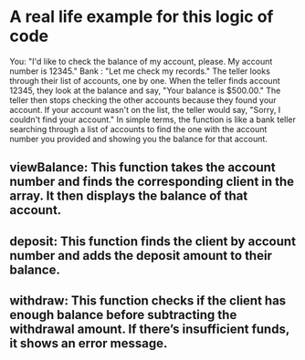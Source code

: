 # A real life example for this logic of code
 You: "I'd like to check the balance of my account, please. My account number is 12345."
Bank : "Let me check my records."
The teller looks through their list of accounts, one by one.
When the teller finds account 12345, they look at the balance and say, "Your balance is $500.00."
The teller then stops checking the other accounts because they found your account.
If your account wasn't on the list, the teller would say, "Sorry, I couldn't find your account."
In simple terms, the function is like a bank teller searching through a list of accounts to find the one with the account number you provided and showing you the balance for that account.
## viewBalance: This function takes the account number and finds the corresponding client in the array. It then displays the balance of that account.
## deposit: This function finds the client by account number and adds the deposit amount to their balance.
## withdraw: This function checks if the client has enough balance before subtracting the withdrawal amount. If there’s insufficient funds, it shows an error message.